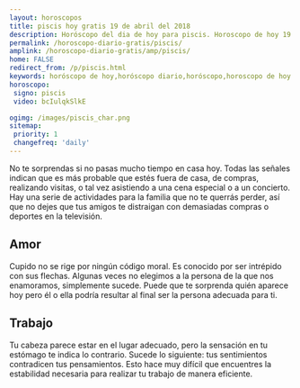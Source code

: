 ```yaml
---
layout: horoscopos
title: piscis hoy gratis 19 de abril del 2018 
description: Horóscopo del dia de hoy para piscis. Horoscopo de hoy 19 de abril del 2018. Las predicciones de amor, trabajo, vida personal gratis.
permalink: /horoscopo-diario-gratis/piscis/
amplink: /horoscopo-diario-gratis/amp/piscis/
home: FALSE
redirect_from: /p/piscis.html
keywords: horóscopo de hoy,horóscopo diario,horóscopo,horoscopo de hoy piscis,horoscopos diarios gratis del dia de hoy,horóscopo diario gratis,horoscopo de piscis hoy ,horóscopo esperanza gracia,horoscopo piscis hoy,horoscop,horóscopos gratis,Tarot,Astrologia,Zodíaco,horoscopo gratis,Horóscopo gratis,horoscopo,horoscopo de hoy,Aries,Tauro,Géminis,Geminis,Cáncer,Cancer,Leo,Virgo,Libra,Escorpio,Sagitario,Capricornio,Acuario,Piscis,2018,2019
horoscopo:
 signo: piscis
 video: bcIulqkSlkE

ogimg: /images/piscis_char.png
sitemap:
 priority: 1
 changefreq: 'daily'
---
```



No te sorprendas si no pasas mucho tiempo en casa hoy. Todas las señales indican que es más probable que estés fuera de casa, de compras, realizando visitas, o tal vez asistiendo a una cena especial o a un concierto. Hay una serie de actividades para la familia que no te querrás perder, así que no dejes que tus amigos te distraigan con demasiadas compras o deportes en la televisión.

## Amor

Cupido no se rige por ningún código moral. Es conocido por ser intrépido con sus flechas. Algunas veces no elegimos a la persona de la que nos enamoramos, simplemente sucede. Puede que te sorprenda quién aparece hoy pero él o ella podría resultar al final ser la persona adecuada para ti.

## Trabajo

Tu cabeza parece estar en el lugar adecuado, pero la sensación en tu estómago te indica lo contrario. Sucede lo siguiente: tus sentimientos contradicen tus pensamientos. Esto hace muy difícil que encuentres la estabilidad necesaria para realizar tu trabajo de manera eficiente.